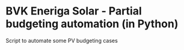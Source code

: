 # BVK Eneriga Solar - Partial budgeting automation (in Python)

Script to automate some PV budgeting cases